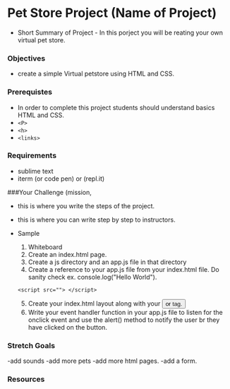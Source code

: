 # Pet Store Project (Name of Project)
- Short Summary of Project - In this porject you will be reating your own virtual pet store.   

### Objectives
- create a simple Virtual petstore using HTML and CSS.

### Prerequistes
- In order to complete this project students should understand basics HTML and CSS.
- ```<P>```
- ```<h>```
- ```<links>```

### Requirements
- sublime text
- iterm  (or code pen) or (repl.it)

###Your Challenge (mission, 
- this is where you write the steps of the project.
- this is where you can write step by step to instructors. 
- Sample 
  1. Whiteboard
  2. Create an index.html page.
  3. Create a js directory and an app.js file in that directory
  4. Create a reference to your app.js file from your index.html file. Do sanity check ex. console.log("Hello World").
  
  ```<script src=""> </script>```
  
  5. Create your index.html layout along with your <button> or <a> tag.
  6. Write your event handler function in your app.js file to listen for the onclick event and use the alert() method to notify the user br they have clicked on the button.

### Stretch Goals
-add sounds
-add more pets
-add more html pages.
-add a form.

### Resources

